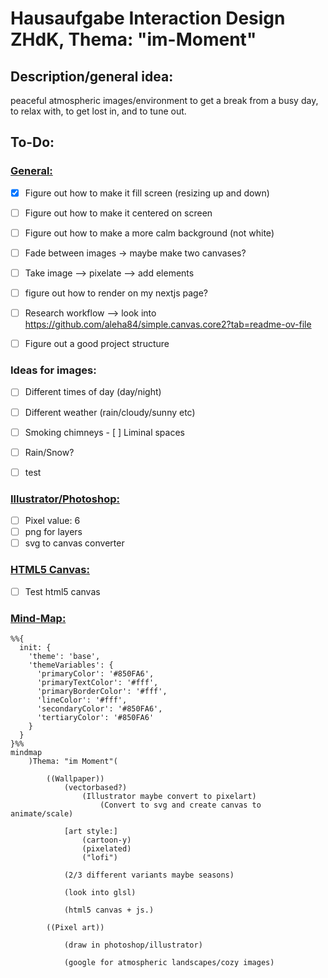 # Hausaufgabe Interaction Design ZHdK, Thema: "im-Moment"

## Description/general idea:

peaceful atmospheric images/environment to get a break from a busy day, to relax with, to get lost in, and to tune out. 

## To-Do:

### <ins>General:</ins>

- [x] Figure out how to make it fill screen (resizing up and down)
- [ ] Figure out how to make it centered on screen
- [ ] Figure out how to make a more calm background (not white)

- [ ] Fade between images -> maybe make two canvases?

- [ ] Take image --> pixelate --> add elements

- [ ] figure out how to render on my nextjs page?

- [ ] Research workflow --> look into https://github.com/aleha84/simple.canvas.core2?tab=readme-ov-file
- [ ] Figure out a good project structure

### Ideas for images:
- [ ] Different times of day (day/night)
- [ ] Different weather (rain/cloudy/sunny etc)

- [ ] Smoking chimneys
- [ ] Liminal spaces
- [ ] Rain/Snow?
- [ ] test

### <ins>Illustrator/Photoshop:</ins>
- [ ] Pixel value: 6
- [ ] png for layers
- [ ] svg to canvas converter

### <ins>HTML5 Canvas:</ins>
- [ ] Test html5 canvas

### <ins>Mind-Map:</ins>

```mermaid
%%{
  init: {
    'theme': 'base',
    'themeVariables': {
      'primaryColor': '#850FA6',
      'primaryTextColor': '#fff',
      'primaryBorderColor': '#fff',
      'lineColor': '#fff',
      'secondaryColor': '#850FA6',
      'tertiaryColor': '#850FA6'
    }
  }
}%%
mindmap
    )Thema: "im Moment"(

        ((Wallpaper))
            (vectorbased?)
                (Illustrator maybe convert to pixelart)
                    (Convert to svg and create canvas to animate/scale)

            [art style:] 
                (cartoon-y)
                (pixelated)
                ("lofi")

            (2/3 different variants maybe seasons)

            (look into glsl)

            (html5 canvas + js.)

        ((Pixel art))

            (draw in photoshop/illustrator)

            (google for atmospheric landscapes/cozy images)


```